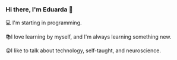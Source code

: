 ### Hi there, I'm Eduarda 👋

<!--
**DuPorangaba/DuPorangaba** is a ✨ _special_ ✨ repository because its `README.md` (this file) appears on your GitHub profile. -->
💻 I'm starting in programming.

📚I love learning by myself, and I'm always learning something new. 

😜I like to talk about technology, self-taught, and neuroscience.















